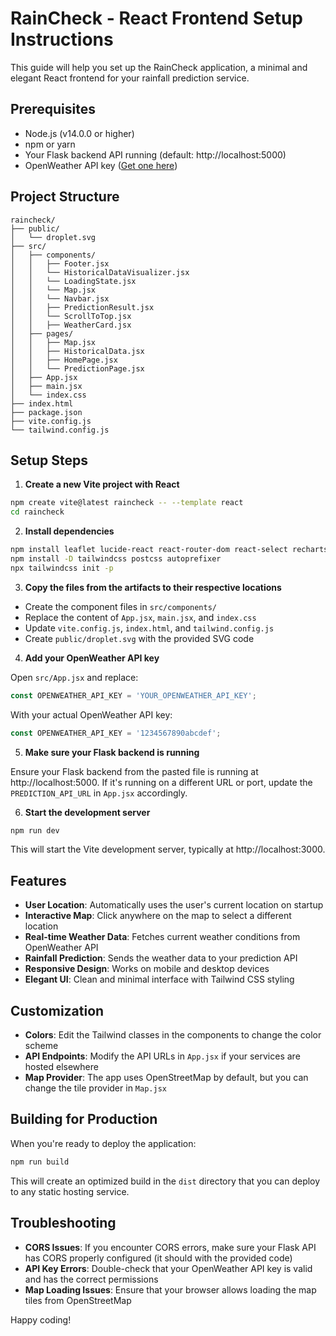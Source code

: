 # RainCheck - React Frontend Setup Instructions

This guide will help you set up the RainCheck application, a minimal and elegant React frontend for your rainfall prediction service.

## Prerequisites

- Node.js (v14.0.0 or higher)
- npm or yarn
- Your Flask backend API running (default: http://localhost:5000)
- OpenWeather API key ([Get one here](https://openweathermap.org/api))

## Project Structure

```
raincheck/
├── public/
│   └── droplet.svg
├── src/
│   ├── components/
│   │   ├── Footer.jsx
│   │   └── HistoricalDataVisualizer.jsx
│   │   └── LoadingState.jsx
│   │   └── Map.jsx
│   │   └── Navbar.jsx
│   │   ├── PredictionResult.jsx
│   │   └── ScrollToTop.jsx
│   │   ├── WeatherCard.jsx
│   ├── pages/
│   │   ├── Map.jsx
│   │   ├── HistoricalData.jsx
│   │   ├── HomePage.jsx
│   │   └── PredictionPage.jsx
│   ├── App.jsx
│   ├── main.jsx
│   └── index.css
├── index.html
├── package.json
├── vite.config.js
└── tailwind.config.js
```

## Setup Steps

1. **Create a new Vite project with React**

```bash
npm create vite@latest raincheck -- --template react
cd raincheck
```

2. **Install dependencies**

```bash
npm install leaflet lucide-react react-router-dom react-select recharts
npm install -D tailwindcss postcss autoprefixer
npx tailwindcss init -p
```

3. **Copy the files from the artifacts to their respective locations**

- Create the component files in `src/components/`
- Replace the content of `App.jsx`, `main.jsx`, and `index.css`
- Update `vite.config.js`, `index.html`, and `tailwind.config.js`
- Create `public/droplet.svg` with the provided SVG code

4. **Add your OpenWeather API key**

Open `src/App.jsx` and replace:

```javascript
const OPENWEATHER_API_KEY = 'YOUR_OPENWEATHER_API_KEY';
```

With your actual OpenWeather API key:

```javascript
const OPENWEATHER_API_KEY = '1234567890abcdef';
```

5. **Make sure your Flask backend is running**

Ensure your Flask backend from the pasted file is running at http://localhost:5000. If it's running on a different URL or port, update the `PREDICTION_API_URL` in `App.jsx` accordingly.

6. **Start the development server**

```bash
npm run dev
```

This will start the Vite development server, typically at http://localhost:3000.

## Features

- **User Location**: Automatically uses the user's current location on startup
- **Interactive Map**: Click anywhere on the map to select a different location
- **Real-time Weather Data**: Fetches current weather conditions from OpenWeather API
- **Rainfall Prediction**: Sends the weather data to your prediction API
- **Responsive Design**: Works on mobile and desktop devices
- **Elegant UI**: Clean and minimal interface with Tailwind CSS styling

## Customization

- **Colors**: Edit the Tailwind classes in the components to change the color scheme
- **API Endpoints**: Modify the API URLs in `App.jsx` if your services are hosted elsewhere
- **Map Provider**: The app uses OpenStreetMap by default, but you can change the tile provider in `Map.jsx`

## Building for Production

When you're ready to deploy the application:

```bash
npm run build
```

This will create an optimized build in the `dist` directory that you can deploy to any static hosting service.

## Troubleshooting

- **CORS Issues**: If you encounter CORS errors, make sure your Flask API has CORS properly configured (it should with the provided code)
- **API Key Errors**: Double-check that your OpenWeather API key is valid and has the correct permissions
- **Map Loading Issues**: Ensure that your browser allows loading the map tiles from OpenStreetMap

Happy coding!